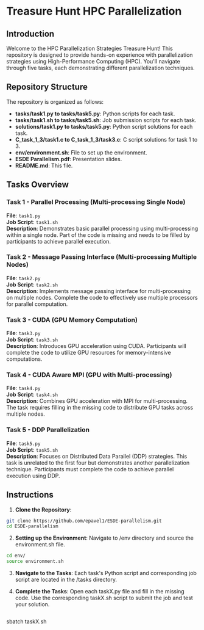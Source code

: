 # Treasure Hunt HPC Parallelization 

## Introduction

Welcome to the HPC Parallelization Strategies Treasure Hunt! This repository is designed to provide hands-on experience with parallelization strategies using High-Performance Computing (HPC). You'll navigate through five tasks, each demonstrating different parallelization techniques.

## Repository Structure

The repository is organized as follows:


- **tasks/task1.py to tasks/task5.py**: Python scripts for each task.
- **tasks/task1.sh to tasks/task5.sh**: Job submission scripts for each task.
- **solutions/task1.py to tasks/task5.py**: Python script solutions for each task.
- **C_task_1_3/task1.c to C_task_1_3/task3.c**: C script solutions for task 1 to 3.
- **env/environment.sh**: File to set up the environment.
- **ESDE Parallelism.pdf**: Presentation slides.
- **README.md**: This file.

## Tasks Overview

### Task 1 - Parallel Processing (Multi-processing Single Node)
**File**: `task1.py`  
**Job Script**: `task1.sh`  
**Description**: Demonstrates basic parallel processing using multi-processing within a single node. Part of the code is missing and needs to be filled by participants to achieve parallel execution.

### Task 2 - Message Passing Interface (Multi-processing Multiple Nodes)
**File**: `task2.py`  
**Job Script**: `task2.sh`  
**Description**: Implements message passing interface for multi-processing on multiple nodes. Complete the code to effectively use multiple processors for parallel computation.

### Task 3 - CUDA (GPU Memory Computation)
**File**: `task3.py`  
**Job Script**: `task3.sh`  
**Description**: Introduces GPU acceleration using CUDA. Participants will complete the code to utilize GPU resources for memory-intensive computations.

### Task 4 - CUDA Aware MPI (GPU with Multi-processing)
**File**: `task4.py`  
**Job Script**: `task4.sh`  
**Description**: Combines GPU acceleration with MPI for multi-processing. The task requires filling in the missing code to distribute GPU tasks across multiple nodes.

### Task 5 - DDP Parallelization
**File**: `task5.py`  
**Job Script**: `task5.sh`  
**Description**: Focuses on Distributed Data Parallel (DDP) strategies. This task is unrelated to the first four but demonstrates another parallelization technique. Participants must complete the code to achieve parallel execution using DDP.

## Instructions

1. **Clone the Repository**:
  ```sh
  git clone https://github.com/epavel1/ESDE-parallelism.git
  cd ESDE-parallelism
  ```

2. **Setting up the Environment**:
Navigate to /env directory and source the environment.sh file.
  ```sh
  cd env/
  source environment.sh
  ```

3. **Navigate to the Tasks**:
Each task's Python script and corresponding job script are located in the /tasks directory.

4. **Complete the Tasks**:
Open each taskX.py file and fill in the missing code. Use the corresponding taskX.sh script to submit the job and test your solution.
    ```sh
  sbatch taskX.sh
  ```


